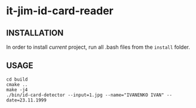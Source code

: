 # it-jim-id-card-reader

## INSTALLATION

In order to install _current_ project, run all .bash files from the `install` folder.

## USAGE

```shell
cd build
cmake ..
make -j4
./bin/id-card-detector --input=1.jpg --name="IVANENKO IVAN" --date=23.11.1999
```